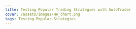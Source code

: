 ```yaml
---
title: Testing Popular Trading Strategies with AutoTrader
cover: /assets/images/HA_chart.png
tags: Testing-Popular-Strategies
---
```



